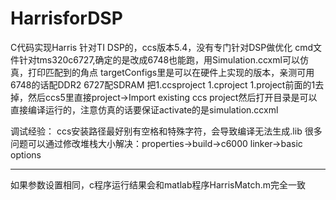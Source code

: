 # HarrisforDSP
C代码实现Harris
针对TI DSP的，ccs版本5.4，没有专门针对DSP做优化
cmd文件针对tms320c6727,确定的是改成6748也能跑，用Simulation.ccxml可以仿真，打印匹配到的角点
targetConfigs里是可以在硬件上实现的版本，亲测可用
6748的话配DDR2
6727配SDRAM
把1.ccsproject 1.cproject 1.project前面的1去掉，然后ccs5里直接project->Import existing ccs project然后打开目录是可以直接编译运行的，注意仿真的话要保证activate的是simulation.ccxml

调试经验：
ccs安装路径最好别有空格和特殊字符，会导致编译无法生成.lib
很多问题可以通过修改堆栈大小解决：properties->build->c6000 linker->basic options

--------------
如果参数设置相同，c程序运行结果会和matlab程序HarrisMatch.m完全一致
